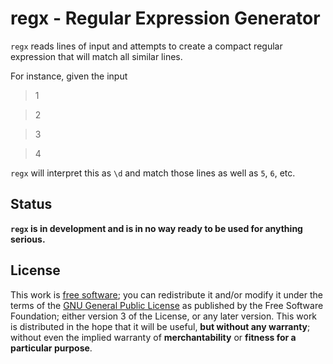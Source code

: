 # regx - Regular Expression Generator

`regx` reads lines of input and attempts to create a compact regular expression that
will match all similar lines. 

For instance, given the input

> 1

> 2

> 3

> 4

`regx` will interpret this as `\d` and match those lines as well as `5`, `6`, etc.

## Status

**`regx` is in development and is in no way ready to be used for anything
serious.**

## License

This work is [free software](http://www.fsf.org/about/); you can redistribute it and/or modify it under the
terms of the [GNU General Public License](http://www.gnu.org/licenses/gpl.html) 
as published by the Free Software Foundation; either version 3 of the License, or
any later version. This work is distributed in the hope that it will be useful, **but
without any warranty**; without even the implied warranty of **merchantability** or
**fitness for a particular purpose**.

